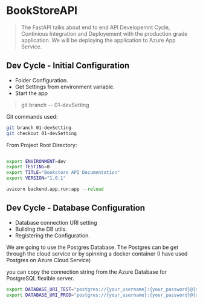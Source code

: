 # BookStoreAPI

> The FastAPI talks about end to end API Developemnt Cycle, Continious Integration and Deployement with the production grade application. We will be deploying the application to Azure App Service.

## Dev Cycle - Initial Configuration

- Folder Configuration.
- Get Settings from environment variable.
- Start the app

> git branch -- 01-devSetting

Git commands used:

```sh
git branch 01-devSetting
git checkout 01-devSetting

```

From Project Root Directory:

```sh

export ENVIRONMENT=dev
export TESTING=0
export TITLE="Bookstore API Documentation"
export VERSION="1.0.1"
```

```python
uvicorn backend.app.run:app --reload
```

## Dev Cycle - Database Configuration

- Database connection URI setting
- Building the DB utils.
- Registering the Configuration.

We are going to use the Postgres Database. The Postgres can be get through the cloud service or by spinning a docker container (I have used Postgres on Azure Cloud Service)

you can copy the connection string from the Azure Database for PostgreSQL flexible server.

```sh
export DATABASE_URI_TEST="postgres://{your_username}:{your_password}@{server_initial}.postgres.database.azure.com/bookstoredb?sslmode=require"
export DATABASE_URI_PROD="postgres://{your_username}:{your_password}@{server_initial}.postgres.database.azure.com/bookstoredb?sslmode=require"
```
